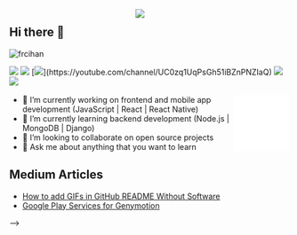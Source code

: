 <img src="https://github-readme-stats.vercel.app/api?username=8490&show_icons=true&theme=tokyonight" align='right' width="55%">


## Hi there 👋
<p align="left"> <img src="https://komarev.com/ghpvc/?username=8490" alt="frcihan" /> </p>

[![](https://img.shields.io/badge/linkedin-%230077B5.svg?&style=for-the-badge&logo=linkedin&logoColor=white)](https://www.linkedin.com/in/frcihan/)
[![](https://img.shields.io/badge/medium-%2312100E.svg?&style=for-the-badge&logo=medium&logoColor=white)](https://frcihan.medium.com/)
[![](https://img.shields.io/badge/youtube-%23FF0000.svg?&style=for-the-badge&logo=youtube&logoColor=white")](https://youtube.com/channel/UC0zq1UqPsGh51iBZnPNZIaQ)
[![](https://img.shields.io/badge/twitter-%231DA1F2.svg?&style=for-the-badge&logo=twitter&logoColor=white)](https://twitter.com/fr_cihan)
[![](https://img.shields.io/badge/google%20play-%2300c853.svg?&style=for-the-badge&logo=google%20play&logoColor=white)](https://play.google.com/store/apps/dev?id=5063465632723503345)

<img src="./animation_500_kd7ngokt.gif" alt="react-native" width="20%" height="20%" align="right">

- 🔭 I’m currently working on frontend and mobile app development (JavaScript | React | React Native)
- 🌱 I’m currently learning backend development (Node.js | MongoDB | Django)
- 👯 I’m looking to collaborate on open source projects
- 💬 Ask me about anything that you want to learn

## Medium Articles

- [How to add GIFs in GitHub README Without Software](https://frcihan.medium.com/how-to-add-gifs-in-github-readme-without-software-2536128a3dff)
- [Google Play Services for Genymotion](https://frcihan.medium.com/google-play-services-for-genymotion-7d7ff8a056e2)



<!--

**frcihan/frcihan** is a ✨ _special_ ✨ repository because its `README.md` (this file) appears on your GitHub profile.

Here are some ideas to get you started:

- 🔭 I’m currently working on programming languages
- 🌱 I’m currently learning JavaScript | React | React Native
- 👯 I’m looking to collaborate on open source projects
- 🤔 I’m looking for help with ...
- 💬 Ask me about anything
- 📫 How to reach me: Twitter(https://twitter.com/farukci20)
- 😄 Pronouns: ...
- ⚡ Fun fact: ...
-->



<!--
### Hi there 👋

<!--
**8490/8490** is a ✨ _special_ ✨ repository because its `README.md` (this file) appears on your GitHub profile.

Here are some ideas to get you started:

- 🔭 I’m currently working on ...
- 🌱 I’m currently learning ...
- 👯 I’m looking to collaborate on ...
- 🤔 I’m looking for help with ...
- 💬 Ask me about ...
- 📫 How to reach me: ...
- 😄 Pronouns: ...
- ⚡ Fun fact: ...
-->

-->
